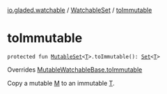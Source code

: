 [io.gladed.watchable](../index.md) / [WatchableSet](index.md) / [toImmutable](./to-immutable.md)

# toImmutable

`protected fun `[`MutableSet`](https://kotlinlang.org/api/latest/jvm/stdlib/kotlin.collections/-mutable-set/index.html)`<`[`T`](index.md#T)`>.toImmutable(): `[`Set`](https://kotlinlang.org/api/latest/jvm/stdlib/kotlin.collections/-set/index.html)`<`[`T`](index.md#T)`>`

Overrides [MutableWatchableBase.toImmutable](../-mutable-watchable-base/to-immutable.md)

Copy a mutable [M](../-mutable-watchable-base/index.md#M) to an immutable [T](../-mutable-watchable-base/index.md#T).

